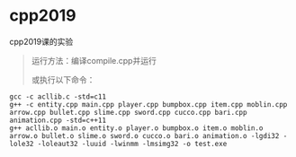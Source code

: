 # cpp2019
cpp2019课的实验

> 运行方法：编译compile.cpp并运行
>
> 或执行以下命令：

```
gcc -c acllib.c -std=c11
g++ -c entity.cpp main.cpp player.cpp bumpbox.cpp item.cpp moblin.cpp arrow.cpp bullet.cpp slime.cpp sword.cpp cucco.cpp bari.cpp animation.cpp -std=c++11
g++ acllib.o main.o entity.o player.o bumpbox.o item.o moblin.o arrow.o bullet.o slime.o sword.o cucco.o bari.o animation.o -lgdi32 -lole32 -loleaut32 -luuid -lwinmm -lmsimg32 -o test.exe
```